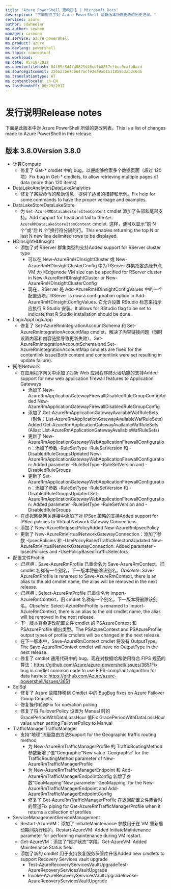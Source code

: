 ```yaml
---
title: "Azure PowerShell 更改日志 | Microsoft Docs"
description: "下面提供了对 Azure PowerShell 最新版本所做更改的历史记录。"
services: azure
author: sdwheeler
ms.author: sewhee
manager: carmonm
ms.service: azure-powershell
ms.product: azure
ms.devlang: powershell
ms.topic: conceptual
ms.workload: 
ms.date: 05/18/2017
ms.openlocfilehash: 04f89e8d47d0825d46cb1b8817efbcc0cafa0acd
ms.sourcegitcommit: 226527be7cb647acfe2ea9ab151185053ab3c6db
ms.translationtype: HT
ms.contentlocale: zh-CN
ms.lasthandoff: 06/29/2017
---
```

# <span data-ttu-id="87d1e-103">发行说明</span><span class="sxs-lookup"><span data-stu-id="87d1e-103">Release notes</span></span>
<a id="release-notes" class="xliff"></a>

<span data-ttu-id="87d1e-104">下面是此版本中对 Azure PowerShell 所做的更改列表。</span><span class="sxs-lookup"><span data-stu-id="87d1e-104">This is a list of changes made to Azure PowerShell in this release.</span></span>

## <span data-ttu-id="87d1e-105">版本 3.8.0</span><span class="sxs-lookup"><span data-stu-id="87d1e-105">Version 3.8.0</span></span>
<a id="version-380" class="xliff"></a>
* <span data-ttu-id="87d1e-106">计算</span><span class="sxs-lookup"><span data-stu-id="87d1e-106">Compute</span></span>
  - <span data-ttu-id="87d1e-107">修复了 Get-* cmdlet 中的 bug，以便能够检索多个数据页面（超过 120 项）</span><span class="sxs-lookup"><span data-stu-id="87d1e-107">Fix bug in Get-* cmdlets, to allow retrieving multiple pages of data (more than 120 items)</span></span>
* <span data-ttu-id="87d1e-108">DataLakeAnalytics</span><span class="sxs-lookup"><span data-stu-id="87d1e-108">DataLakeAnalytics</span></span>
  - <span data-ttu-id="87d1e-109">修复了某些命令的帮助信息，提供了适当的措辞和示例。</span><span class="sxs-lookup"><span data-stu-id="87d1e-109">Fix help for some commands to have the proper verbage and examples.</span></span>
* <span data-ttu-id="87d1e-110">DataLakeStore</span><span class="sxs-lookup"><span data-stu-id="87d1e-110">DataLakeStore</span></span>
  - <span data-ttu-id="87d1e-111">为 `Get-AzureRMDataLakeStoreItemContent` cmdlet 添加了头部和尾部支持。</span><span class="sxs-lookup"><span data-stu-id="87d1e-111">Add support for head and tail to the `Get-AzureRMDataLakeStoreItemContent` cmdlet.</span></span> <span data-ttu-id="87d1e-112">这样，便可以显示“前 N 个”或“后 N 个”换行符分隔的行。</span><span class="sxs-lookup"><span data-stu-id="87d1e-112">This enables returning the top N or last N new line delimited rows to be displayed.</span></span>
* <span data-ttu-id="87d1e-113">HDInsight</span><span class="sxs-lookup"><span data-stu-id="87d1e-113">HDInsight</span></span>
  - <span data-ttu-id="87d1e-114">添加了对 RServer 群集类型的支持</span><span class="sxs-lookup"><span data-stu-id="87d1e-114">Added support for RServer cluster type</span></span>
    + <span data-ttu-id="87d1e-115">可以在 New-AzureRmHDInsightCluster 或 New-AzureRmHDInsightClusterConfig 中为 RServer 群集指定边缘节点 VM 大小</span><span class="sxs-lookup"><span data-stu-id="87d1e-115">Edgenode VM size can be specified for RServer cluster in New-AzureRmHDInsightCluster or New-AzureRmHDInsightClusterConfig</span></span>
    + <span data-ttu-id="87d1e-116">现在，RServer 是 Add-AzureRmHDInsightConfigValues 中的一个配置选项。</span><span class="sxs-lookup"><span data-stu-id="87d1e-116">RServer is now a configuration option in Add-AzureRmHDInsightConfigValues.</span></span> <span data-ttu-id="87d1e-117">它允许设置 RStudio 标志来指示应执行 R Studio 安装。</span><span class="sxs-lookup"><span data-stu-id="87d1e-117">It allows for RStudio flag to be set to indicate that R Studio installation should be done.</span></span>
* <span data-ttu-id="87d1e-118">LogicApp</span><span class="sxs-lookup"><span data-stu-id="87d1e-118">LogicApp</span></span>
  - <span data-ttu-id="87d1e-119">修复了 Set-AzureRmIntegrationAccountSchema 和 Set-AzureRmIntegrationAccountMap cmdlet，解决了内容链接问题（同时设置内容和内容链接导致更新失败）。</span><span class="sxs-lookup"><span data-stu-id="87d1e-119">Set-AzureRmIntegrationAccountSchema and Set-AzureRmIntegrationAccountMap cmdlets are fixed for the contentlink issue(Both content and contentlink were set resulting in update failure).</span></span>
* <span data-ttu-id="87d1e-120">网络</span><span class="sxs-lookup"><span data-stu-id="87d1e-120">Network</span></span>
  - <span data-ttu-id="87d1e-121">在应用程序网关中添加了对新 Web 应用程序防火墙功能的支持</span><span class="sxs-lookup"><span data-stu-id="87d1e-121">Added support for new web application firewall features to Application Gateways</span></span>
    + <span data-ttu-id="87d1e-122">添加了 New-AzureRmApplicationGatewayFirewallDisabledRuleGroupConfig</span><span class="sxs-lookup"><span data-stu-id="87d1e-122">Added New-AzureRmApplicationGatewayFirewallDisabledRuleGroupConfig</span></span>
    + <span data-ttu-id="87d1e-123">添加了 Get-AzureRmApplicationGatewayAvailableWafRuleSets（别名：List-AzureRmApplicationGatewayAvailableWafRuleSets）</span><span class="sxs-lookup"><span data-stu-id="87d1e-123">Added Get-AzureRmApplicationGatewayAvailableWafRuleSets (Alias: List-AzureRmApplicationGatewayAvailableWafRuleSets)</span></span>
    + <span data-ttu-id="87d1e-124">更新了 New-AzureRmApplicationGatewayWebApplicationFirewallConfiguration：添加了参数 -RuleSetType -RuleSetVersion 和 -DisabledRuleGroups</span><span class="sxs-lookup"><span data-stu-id="87d1e-124">Updated New-AzureRmApplicationGatewayWebApplicationFirewallConfiguration: Added parameter -RuleSetType -RuleSetVersion and -DisabledRuleGroups</span></span>
    + <span data-ttu-id="87d1e-125">更新了 Set-AzureRmApplicationGatewayWebApplicationFirewallConfiguration：添加了参数 -RuleSetType -RuleSetVersion 和 -DisabledRuleGroups</span><span class="sxs-lookup"><span data-stu-id="87d1e-125">Updated Set-AzureRmApplicationGatewayWebApplicationFirewallConfiguration: Added parameter -RuleSetType -RuleSetVersion and -DisabledRuleGroups</span></span>
  - <span data-ttu-id="87d1e-126">在虚拟网络网关连接中添加了对 IPSec 策略的支持</span><span class="sxs-lookup"><span data-stu-id="87d1e-126">Added support for IPSec policies to Virtual Network Gateway Connections</span></span>
  - <span data-ttu-id="87d1e-127">添加了 New-AzureRmIpsecPolicy</span><span class="sxs-lookup"><span data-stu-id="87d1e-127">Added New-AzureRmIpsecPolicy</span></span>
  - <span data-ttu-id="87d1e-128">更新了 New-AzureRmVirtualNetworkGatewayConnection：添加了参数 -IpsecPolicies 和 -UsePolicyBasedTrafficSelectors</span><span class="sxs-lookup"><span data-stu-id="87d1e-128">Updated New-AzureRmVirtualNetworkGatewayConnection: Added parameter -IpsecPolicies and -UsePolicyBasedTrafficSelectors</span></span>
* <span data-ttu-id="87d1e-129">配置文件</span><span class="sxs-lookup"><span data-stu-id="87d1e-129">Profile</span></span>
  - <span data-ttu-id="87d1e-130">*已弃用*：Save-AzureRmProfile 已重命名为 Save-AzureRmContext，旧 cmdlet 名称有一个别名，下一版本将删除该别名。</span><span class="sxs-lookup"><span data-stu-id="87d1e-130">*Obsolete*: Save-AzureRmProfile is renamed to Save-AzureRmContext, there is an alias to the old cmdlet name, the alias will be removed in the next release.</span></span>
  - <span data-ttu-id="87d1e-131">*已弃用*：Select-AzureRmProfile 已重命名为 Import-AzureRmContext，旧 cmdlet 名称有一个别名，下一版本将删除该别名。</span><span class="sxs-lookup"><span data-stu-id="87d1e-131">*Obsolete*: Select-AzureRmProfile is renamed to Import-AzureRmContext, there is an alias to the old cmdlet name, the alias will be removed in the next release.</span></span>
  - <span data-ttu-id="87d1e-132">下一版本将会更改配置文件 cmdlet 的 PSAzureContext 和 PSAzureProfile 输出类型。</span><span class="sxs-lookup"><span data-stu-id="87d1e-132">The PSAzureContext and PSAzureProfile output types of profile cmdlets will be changed in the next release.</span></span>
  - <span data-ttu-id="87d1e-133">在下一版本中，Save-AzureRmContext cmdlet 将没有 OutputType。</span><span class="sxs-lookup"><span data-stu-id="87d1e-133">The Save-AzureRmContext cmdlet will have no OutputType in the next release.</span></span>
  - <span data-ttu-id="87d1e-134">修复了 cmdlet 通用代码中的 bug，现在对数据哈希使用符合 FIPS 规范的算法：https://github.com/Azure/azure-powershell/issues/3651</span><span class="sxs-lookup"><span data-stu-id="87d1e-134">Fix bug in cmdlet common code to use FIPS-compliant algorithm for data hashes: https://github.com/Azure/azure-powershell/issues/3651</span></span>
* <span data-ttu-id="87d1e-135">Sql</span><span class="sxs-lookup"><span data-stu-id="87d1e-135">Sql</span></span>
  - <span data-ttu-id="87d1e-136">修复了 Azure 故障转移组 Cmdlet 中的 Bug</span><span class="sxs-lookup"><span data-stu-id="87d1e-136">Bug fixes on Azure Failover Group Cmdlets</span></span>
  - <span data-ttu-id="87d1e-137">修复操作轮询</span><span class="sxs-lookup"><span data-stu-id="87d1e-137">Fix for operation polling</span></span>
  - <span data-ttu-id="87d1e-138">修复了将 FailoverPolicy 设置为 Manual 时的 GracePeriodWithDataLossHour 值</span><span class="sxs-lookup"><span data-stu-id="87d1e-138">Fix GracePeriodWithDataLossHour value when setting FailoverPolicy to Manual</span></span>
* <span data-ttu-id="87d1e-139">TrafficManager</span><span class="sxs-lookup"><span data-stu-id="87d1e-139">TrafficManager</span></span>
  - <span data-ttu-id="87d1e-140">支持“地理”流量路由方法</span><span class="sxs-lookup"><span data-stu-id="87d1e-140">Support for the Geographic traffic routing method</span></span>
    + <span data-ttu-id="87d1e-141">为 New-AzureRmTrafficManagerProfile 的 TrafficRoutingMethod 参数新增了值“Geographic”</span><span class="sxs-lookup"><span data-stu-id="87d1e-141">New value 'Geographic' for the TrafficRoutingMethod parameter of New-AzureRmTrafficManagerProfile</span></span>
    + <span data-ttu-id="87d1e-142">为 New-AzureRmTrafficManagerEndpoint 和 Add-AzureRmTrafficManagerEndpointConfig 新增了参数“GeoMapping”</span><span class="sxs-lookup"><span data-stu-id="87d1e-142">New parameter 'GeoMapping' for the New-AzureRmTrafficManagerEndpoint and Add-AzureRmTrafficManagerEndpointConfig</span></span>
    + <span data-ttu-id="87d1e-143">修复了 Get-AzureRmTrafficManagerProfile 在返回配置文件集合时的管道</span><span class="sxs-lookup"><span data-stu-id="87d1e-143">Fix piping for Get-AzureRmTrafficManagerProfile when it returns a collection of profiles</span></span>
* <span data-ttu-id="87d1e-144">ServiceManagement</span><span class="sxs-lookup"><span data-stu-id="87d1e-144">ServiceManagement</span></span>
  - <span data-ttu-id="87d1e-145">Restart-AzureVM：添加了 InitiateMaintenance 参数用于在 VM 重新启动期间执行维护。</span><span class="sxs-lookup"><span data-stu-id="87d1e-145">Restart-AzureVM: Added InitiateMaintenance parameter for performing maintenance during VM restart.</span></span>
  - <span data-ttu-id="87d1e-146">Get-AzureVM：添加了“维护状态”字段。</span><span class="sxs-lookup"><span data-stu-id="87d1e-146">Get-AzureVM: Added Maintenance Status field.</span></span>
  - <span data-ttu-id="87d1e-147">添加了新的 cmdlet 用于支持恢复服务保管库升级</span><span class="sxs-lookup"><span data-stu-id="87d1e-147">Added new cmdlets to support Recovery Services vault upgrade</span></span>
    + <span data-ttu-id="87d1e-148">Test-AzureRecoveryServicesVaultUpgrade</span><span class="sxs-lookup"><span data-stu-id="87d1e-148">Test-AzureRecoveryServicesVaultUpgrade</span></span>
    + <span data-ttu-id="87d1e-149">Invoke-AzureRecoveryServicesVaultUpgrade</span><span class="sxs-lookup"><span data-stu-id="87d1e-149">Invoke-AzureRecoveryServicesVaultUpgrade</span></span>
